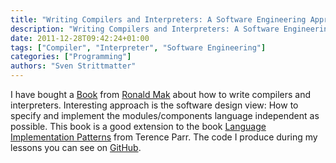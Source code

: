 ```yaml
---
title: "Writing Compilers and Interpreters: A Software Engineering Approach"
description: "Writing Compilers and Interpreters: A Software Engineering Approach."
date: 2011-12-28T09:42:24+01:00
tags: ["Compiler", "Interpreter", "Software Engineering"]
categories: ["Programming"]
authors: "Sven Strittmatter"
---
```


I have bought a [Book][1] from [Ronald  Mak][2] about how to write compilers and
interpreters. Interesting approach  is the software design view:  How to specify
and  implement the  modules/components  language independent  as possible.  This
book is a good extension to  the book [Language Implementation Patterns][3] from
Terence Parr. The code I produce during my lessons you can see on [GitHub][4].

[1]: http://www.amazon.de/Writing-Compilers-Interpreters-Software-Engineering/dp/0470177071
[2]: http://www.apropos-logic.com/
[3]: http://pragprog.com/book/tpdsl/language-implementation-patterns
[4]: https://github.com/Weltraumschaf/cay-the